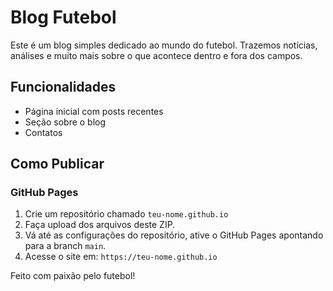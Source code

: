 # Blog Futebol

Este é um blog simples dedicado ao mundo do futebol. Trazemos notícias, análises e muito mais sobre o que acontece dentro e fora dos campos.

## Funcionalidades
- Página inicial com posts recentes
- Seção sobre o blog
- Contatos

## Como Publicar

### GitHub Pages
1. Crie um repositório chamado `teu-nome.github.io`
2. Faça upload dos arquivos deste ZIP.
3. Vá até as configurações do repositório, ative o GitHub Pages apontando para a branch `main`.
4. Acesse o site em: `https://teu-nome.github.io`

Feito com paixão pelo futebol!
